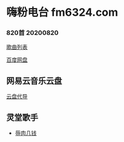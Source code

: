 # 嗨粉电台 fm6324.com

### 820首 20200820

[歌曲列表](嗨粉电台/嗨粉电台%20820首%2020200820.md) 
 
[百度网盘](https://pan.baidu.com/s/1DBRXUfzUJVFq-xhfvpAJaA) 

## 网易云音乐云盘

[云盘代导](https://jq.qq.com/?_wv=1027&k=UYCz1RJQ)

## 灵堂歌手

* [辱肉几钱](嗨粉电台/辱肉几钱/辱肉几钱.md)
